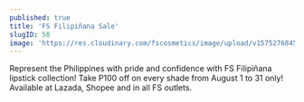 ```yaml
---
published: true
title: 'FS Filipiñana Sale'
slugID: 50
image: 'https://res.cloudinary.com/fscosmetics/image/upload/v1575276845/poster_8_fjhbpg.jpg'
---
```


Represent the Philippines with pride and confidence with FS Filipiñana lipstick collection! Take P100 off on every shade from August 1 to 31 only! Available at Lazada, Shopee and in all FS outlets. 
